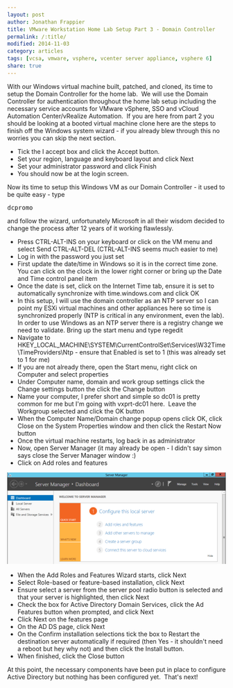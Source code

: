 ```yaml
---
layout: post
author: Jonathan Frappier
title: VMware Workstation Home Lab Setup Part 3 - Domain Controller
permalink: /:title/
modified: 2014-11-03
category: articles
tags: [vcsa, vmware, vsphere, vcenter server appliance, vsphere 6]
share: true
---
```

With our Windows virtual machine built, patched, and cloned, its time to setup the Domain Controller for the home lab.  We will use the Domain Controller for authentication throughout the home lab setup including the necessary service accounts for VMware vSphere, SSO and vCloud Automation Center/vRealize Automation.  If you are here from part 2 you should be looking at a booted virtual machine clone here are the steps to finish off the Windows system wizard - if you already blew through this no worries you can skip the next section.
<ul>
	<li>Tick the I accept box and click the Accept button.</li>
	<li>Set your region, language and keyboard layout and click Next</li>
	<li>Set your administrator password and click Finish</li>
	<li>You should now be at the login screen.</li>
</ul>
Now its time to setup this Windows VM as our Domain Controller - it used to be quite easy - type
<pre>dcpromo</pre>
and follow the wizard, unfortunately Microsoft in all their wisdom decided to change the process after 12 years of it working flawlessly.
<ul>
	<li>Press CTRL-ALT-INS on your keyboard or click on the VM menu and select Send CTRL-ALT-DEL (CTRL-ALT-INS seems much easier to me)</li>
	<li>Log in with the password you just set</li>
	<li>First update the date/time in Windows so it is in the correct time zone. You can click on the clock in the lower right corner or bring up the Date and Time control panel item</li>
	<li>Once the date is set, click on the Internet Time tab, ensure it is set to automatically synchronize with time.windows.com and click OK</li>
	<li>In this setup, I will use the domain controller as an NTP server so I can point my ESXi virtual machines and other appliances here so time is synchronized properly (NTP is critical in any environment, even the lab). In order to use Windows as an NTP server there is a registry change we need to validate. Bring up the start menu and type regedit</li>
	<li>Navigate to HKEY_LOCAL_MACHINE\SYSTEM\CurrentControlSet\Services\W32Time\TimeProviders\Ntp - ensure that Enabled is set to 1 (this was already set to 1 for me)</li>
	<li>If you are not already there, open the Start menu, right click on Computer and select properties</li>
	<li>Under Computer name, domain and work group settings click the Change settings button the click the Change button</li>
	<li>Name your computer, I prefer short and simple so dc01 is pretty common for me but I'm going with vxprt-dc01 here.  Leave the Workgroup selected and click the OK button</li>
	<li>When the Computer Name/Domain change popup opens click OK, click Close on the System Properties window and then click the Restart Now button</li>
	<li>Once the virtual machine restarts, log back in as administrator</li>
	<li>Now, open Server Manager (it may already be open - I didn't say simon says close the Server Manager window :)</li>
	<li>Click on Add roles and features</li>
</ul>

<img src="/images/fulls/server-manager.png" class="fit image">

<ul>
	<li>When the Add Roles and Features Wizard starts, click Next</li>
	<li>Select Role-based or feature-based installation, click Next</li>
	<li>Ensure select a server from the server pool radio button is selected and that your server is highlighted, then click Next</li>
	<li>Check the box for Active Directory Domain Services, click the Ad Features button when prompted, and click Next</li>
	<li>Click Next on the features page</li>
	<li>On the AD DS page, click Next</li>
	<li>On the Confirm installation selections tick the box to Restart the destination server automatically if required (then Yes - it shouldn't need a reboot but hey why not) and then click the Install button.</li>
	<li>When finished, click the Close button</li>
</ul>
At this point, the necessary components have been put in place to configure Active Directory but nothing has been configured yet.  That's next!